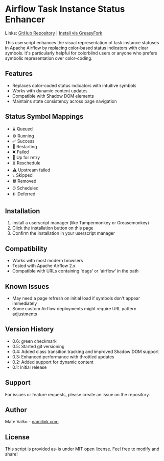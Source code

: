 # Airflow Task Instance Status Enhancer
Links: [GitHub Repository](https://github.com/vmatt/airflow-colorblind-status)
| [Install via GreasyFork](https://greasyfork.org/en/scripts/518865-airflow-task-instance-status-enhancer)

This userscript enhances the visual representation of task instance statuses in Apache Airflow by replacing color-based status indicators with clear symbols. It's particularly helpful for colorblind users or anyone who prefers symbolic representation over color-coding.

## Features
- Replaces color-coded status indicators with intuitive symbols
- Works with dynamic content updates
- Compatible with Shadow DOM elements
- Maintains state consistency across page navigation

## Status Symbol Mappings
- ⌛ Queued
- ⚙️ Running
- ✅ Success
- 🔄 Restarting
- ❌ Failed
- 🔁 Up for retry
- ⏳ Reschedule
- ⚠️ Upstream failed
- ⤵️ Skipped
- 🗑️ Removed
- ⏰ Scheduled
- ⏸️ Deferred

## Installation
1. Install a userscript manager (like Tampermonkey or Greasemonkey)
2. Click the installation button on this page
3. Confirm the installation in your userscript manager

## Compatibility
- Works with most modern browsers
- Tested with Apache Airflow 2.x
- Compatible with URLs containing 'dags' or 'airflow' in the path

## Known Issues
- May need a page refresh on initial load if symbols don't appear immediately
- Some custom Airflow deployments might require URL pattern adjustments

## Version History
- 0.6: green checkmark
- 0.5: Started git versioning
- 0.4: Added class transition tracking and improved Shadow DOM support
- 0.3: Enhanced performance with throttled updates
- 0.2: Added support for dynamic content
- 0.1: Initial release

## Support
For issues or feature requests, please create an issue on the repository.

## Author
Mate Valko - [namilink.com](https://namilink.com)

## License
This script is provided as-is under MIT open license. Feel free to modify and share!
